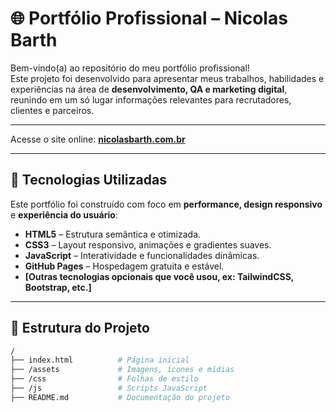 # 🌐 Portfólio Profissional – Nicolas Barth

Bem-vindo(a) ao repositório do meu portfólio profissional!  
Este projeto foi desenvolvido para apresentar meus trabalhos, habilidades e experiências na área de **desenvolvimento, QA e marketing digital**, reunindo em um só lugar informações relevantes para recrutadores, clientes e parceiros.

---

Acesse o site online: **[nicolasbarth.com.br](https://nicolasbarth.com.br)**

---

## 🚀 Tecnologias Utilizadas
Este portfólio foi construído com foco em **performance, design responsivo** e **experiência do usuário**:

- **HTML5** – Estrutura semântica e otimizada.
- **CSS3** – Layout responsivo, animações e gradientes suaves.
- **JavaScript** – Interatividade e funcionalidades dinâmicas.
- **GitHub Pages** – Hospedagem gratuita e estável.
- **[Outras tecnologias opcionais que você usou, ex: TailwindCSS, Bootstrap, etc.]**

---

## 📂 Estrutura do Projeto
```bash
/
├── index.html          # Página inicial
├── /assets             # Imagens, ícones e mídias
├── /css                # Folhas de estilo
├── /js                 # Scripts JavaScript
├── README.md           # Documentação do projeto

